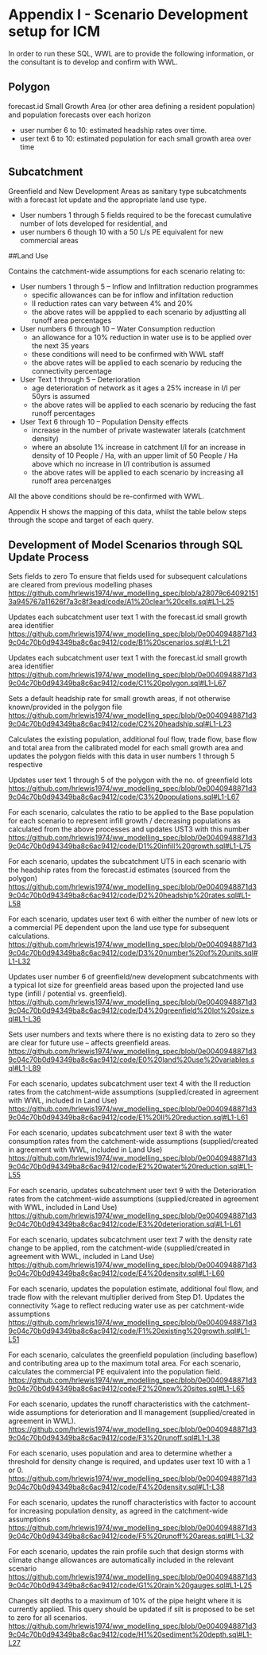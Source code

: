# Appendix I - Scenario Development setup for ICM

In order to run these SQL, WWL are to provide the following information, or the consultant is to develop and confirm with WWL.

## Polygon

forecast.id Small Growth Area (or other area defining a resident population) and population forecasts over each horizon

* user number 6 to 10: estimated headship rates over time. 
* user text 6 to 10: estimated population for each small growth area over time

## Subcatchment

Greenfield and New Development Areas as sanitary type subcatchments with a forecast lot update and the appropriate land use type.

* User numbers 1 through 5 fields required to be the forecast cumulative number of lots developed for residential, and 
* user numbers 6 though 10 with a 50 L/s PE equivalent for new commercial areas

##Land Use

Contains the catchment-wide assumptions for each scenario relating to:

* User numbers 1 through 5 – Inflow and Infiltration reduction programmes
  * specific allowances can be for inflow and infiltation reduction
  * II reduction rates can vary between  4% and 20%
  * the above rates will be appplied to each scenario by adjustting all runoff area percentages
* User numbers 6 through 10 – Water Consumption reduction
  * an allowance for a 10% reduction in water use is to be applied over the next 35 years
  * these conditions will need to be confirmed with WWL staff
  * the above rates will be applied to each scenario by reducing the connectivity percentage
* User Text 1 through 5 – Deterioration
  * age deterioration of network as it ages a 25% increase in I/I per 50yrs is assumed
  * the above rates will be applied to each scenario by reducing the fast runoff percentages
* User Text 6 through 10 – Population Density effects
  * increase in the number of private wastewater laterals (catchment density)
  * where an absolute 1% increase in catchment I/I for an increase in density of 10 People / Ha, with an upper limit of 50 People  / Ha above which no increase in I/I contribution is assumed
  * the above rates will be applied to each scenario by increasing all runoff area percenatges

All the above conditions should be re-confirmed with WWL.

Appendix H shows the mapping of this data, whilst the table below steps through the scope and target of each query.

## Development of Model Scenarios through SQL Update Process

Sets fields to zero To ensure that fields used for subsequent calculations are cleared from previous modelling phases
https://github.com/hrlewis1974/ww_modelling_spec/blob/a28079c640921513a945767a11626f7a3c8f3ead/code/A1%20clear%20cells.sql#L1-L25

Updates each subcatchment user text 1 with the forecast.id small growth area identifier
https://github.com/hrlewis1974/ww_modelling_spec/blob/0e0040948871d39c04c70b0d94349ba8c6ac9412/code/B1%20scenarios.sql#L1-L21

Updates each subcatchment user text 1 with the forecast.id small growth area identifier
https://github.com/hrlewis1974/ww_modelling_spec/blob/0e0040948871d39c04c70b0d94349ba8c6ac9412/code/C1%20polygon.sql#L1-L67

Sets a default headship rate for small growth areas, if not otherwise known/provided in the polygon file
https://github.com/hrlewis1974/ww_modelling_spec/blob/0e0040948871d39c04c70b0d94349ba8c6ac9412/code/C2%20headship.sql#L1-L23

Calculates the existing population, additional foul flow, trade flow, base flow and total area from the calibrated model for each small growth area and updates the polygon fields with this data in user numbers 1 through 5 respective

Updates user text 1 through 5 of the polygon with the no. of greenfield lots
https://github.com/hrlewis1974/ww_modelling_spec/blob/0e0040948871d39c04c70b0d94349ba8c6ac9412/code/C3%20populations.sql#L1-L67

For each scenario, calculates the ratio to be applied to the Base population for each scenario to represent infill growth / decreasing populations as calculated from the above processes and updates UST3 with this number
https://github.com/hrlewis1974/ww_modelling_spec/blob/0e0040948871d39c04c70b0d94349ba8c6ac9412/code/D1%20infill%20growth.sql#L1-L75

For each scenario, updates the subcatchment UT5 in each scenario with the headship rates from the forecast.id estimates (sourced from the polygon)
https://github.com/hrlewis1974/ww_modelling_spec/blob/0e0040948871d39c04c70b0d94349ba8c6ac9412/code/D2%20headship%20rates.sql#L1-L58

For each scenario, updates user text 6 with either the number of new lots or a commercial PE dependent upon the land use type for subsequent calculations.
https://github.com/hrlewis1974/ww_modelling_spec/blob/0e0040948871d39c04c70b0d94349ba8c6ac9412/code/D3%20number%20of%20units.sql#L1-L32

Updates user number 6 of greenfield/new development subcatchments with a typical lot size for greenfield areas based upon the projected land use type (infill / potential vs. greenfield).
https://github.com/hrlewis1974/ww_modelling_spec/blob/0e0040948871d39c04c70b0d94349ba8c6ac9412/code/D4%20greenfield%20lot%20size.sql#L1-L36

Sets user numbers and texts where there is no existing data to zero so they are clear for future use – affects greenfield areas.
https://github.com/hrlewis1974/ww_modelling_spec/blob/0e0040948871d39c04c70b0d94349ba8c6ac9412/code/E0%20land%20use%20variables.sql#L1-L89

For each scenario, updates subcatchment user text 4 with the II reduction rates from the catchment-wide assumptions (supplied/created in agreement with WWL, included in Land Use)
https://github.com/hrlewis1974/ww_modelling_spec/blob/0e0040948871d39c04c70b0d94349ba8c6ac9412/code/E1%20II%20reduction.sql#L1-L61

For each scenario, updates subcatchment user text 8 with the water consumption rates from the catchment-wide assumptions (supplied/created in agreement with WWL, included in Land Use)
https://github.com/hrlewis1974/ww_modelling_spec/blob/0e0040948871d39c04c70b0d94349ba8c6ac9412/code/E2%20water%20reduction.sql#L1-L55

For each scenario, updates subcatchment user text 9 with the Deterioration rates from the catchment-wide assumptions (supplied/created in agreement with WWL, included in Land Use)
https://github.com/hrlewis1974/ww_modelling_spec/blob/0e0040948871d39c04c70b0d94349ba8c6ac9412/code/E3%20deterioration.sql#L1-L61

For each scenario, updates subcatchment user text 7 with the density rate  change to be applied, rom the catchment-wide (supplied/created in agreement with WWL, included in Land Use)
https://github.com/hrlewis1974/ww_modelling_spec/blob/0e0040948871d39c04c70b0d94349ba8c6ac9412/code/E4%20density.sql#L1-L60

For each scenario, updates the population estimate, additional foul flow, and trade flow with the relevant multiplier derived from Step D1.
Updates the connectivity %age to reflect reducing water use as per catchment-wide assumptions
https://github.com/hrlewis1974/ww_modelling_spec/blob/0e0040948871d39c04c70b0d94349ba8c6ac9412/code/F1%20existing%20growth.sql#L1-L51

For each scenario, calculates the greenfield population (including baseflow) and contributing area up to the maximum total area.
For each scenario, calculates the commercial PE equivalent into the population field.
https://github.com/hrlewis1974/ww_modelling_spec/blob/0e0040948871d39c04c70b0d94349ba8c6ac9412/code/F2%20new%20sites.sql#L1-L65

For each scenario, updates the runoff characteristics with the catchment-wide assumptions for deterioration and II management (supplied/created in agreement in WWL).
https://github.com/hrlewis1974/ww_modelling_spec/blob/0e0040948871d39c04c70b0d94349ba8c6ac9412/code/F3%20runoff.sql#L1-L38

For each scenario, uses population and area to determine whether a threshold for density change is required, and updates user text 10 with a 1 or 0.
https://github.com/hrlewis1974/ww_modelling_spec/blob/0e0040948871d39c04c70b0d94349ba8c6ac9412/code/F4%20density.sql#L1-L38

For each scenario, updates the runoff characteristics with factor to account for increasing population density, as agreed in the catchment-wide assumptions
https://github.com/hrlewis1974/ww_modelling_spec/blob/0e0040948871d39c04c70b0d94349ba8c6ac9412/code/F5%20runoff%20areas.sql#L1-L32

For each scenario, updates the rain profile such that design storms with climate change allowances are automatically included in the relevant scenario
https://github.com/hrlewis1974/ww_modelling_spec/blob/0e0040948871d39c04c70b0d94349ba8c6ac9412/code/G1%20rain%20gauges.sql#L1-L25

Changes silt depths to a maximum of 10% of the pipe height where it is currently applied. This query should be updated if silt is proposed to be set to zero for all scenarios.
https://github.com/hrlewis1974/ww_modelling_spec/blob/0e0040948871d39c04c70b0d94349ba8c6ac9412/code/H1%20sediment%20depth.sql#L1-L27